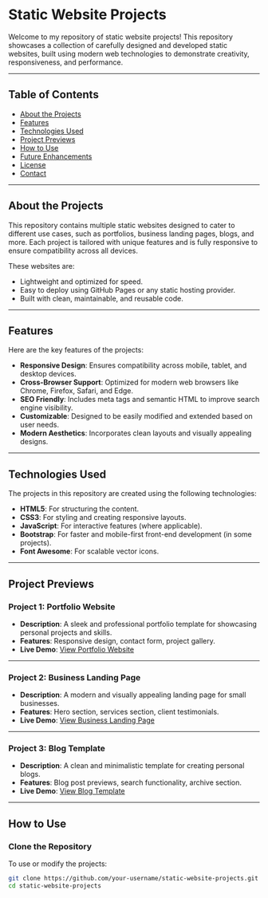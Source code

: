 # Static Website Projects

Welcome to my repository of static website projects! This repository showcases a collection of carefully designed and developed static websites, built using modern web technologies to demonstrate creativity, responsiveness, and performance.

---

## Table of Contents
- [About the Projects](#about-the-projects)
- [Features](#features)
- [Technologies Used](#technologies-used)
- [Project Previews](#project-previews)
- [How to Use](#how-to-use)
- [Future Enhancements](#future-enhancements)
- [License](#license)
- [Contact](#contact)

---

## About the Projects

This repository contains multiple static websites designed to cater to different use cases, such as portfolios, business landing pages, blogs, and more. Each project is tailored with unique features and is fully responsive to ensure compatibility across all devices.

These websites are:
- Lightweight and optimized for speed.
- Easy to deploy using GitHub Pages or any static hosting provider.
- Built with clean, maintainable, and reusable code.

---

## Features

Here are the key features of the projects:
- **Responsive Design**: Ensures compatibility across mobile, tablet, and desktop devices.
- **Cross-Browser Support**: Optimized for modern web browsers like Chrome, Firefox, Safari, and Edge.
- **SEO Friendly**: Includes meta tags and semantic HTML to improve search engine visibility.
- **Customizable**: Designed to be easily modified and extended based on user needs.
- **Modern Aesthetics**: Incorporates clean layouts and visually appealing designs.

---

## Technologies Used

The projects in this repository are created using the following technologies:
- **HTML5**: For structuring the content.
- **CSS3**: For styling and creating responsive layouts.
- **JavaScript**: For interactive features (where applicable).
- **Bootstrap**: For faster and mobile-first front-end development (in some projects).
- **Font Awesome**: For scalable vector icons.

---

## Project Previews

### Project 1: Portfolio Website
- **Description**: A sleek and professional portfolio template for showcasing personal projects and skills.
- **Features**: Responsive design, contact form, project gallery.
- **Live Demo**: [View Portfolio Website](#)

---

### Project 2: Business Landing Page
- **Description**: A modern and visually appealing landing page for small businesses.
- **Features**: Hero section, services section, client testimonials.
- **Live Demo**: [View Business Landing Page](#)

---

### Project 3: Blog Template
- **Description**: A clean and minimalistic template for creating personal blogs.
- **Features**: Blog post previews, search functionality, archive section.
- **Live Demo**: [View Blog Template](#)

---

## How to Use

### Clone the Repository
To use or modify the projects:
```bash
git clone https://github.com/your-username/static-website-projects.git
cd static-website-projects
